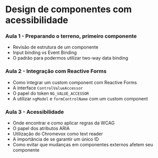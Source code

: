 # Design de componentes com acessibilidade

### Aula 1 - Preparando o terreno, primeiro componente

- Revisão de estrutura de um componente
- Input binding vs Event Binding
- O padrão para podermos utilizar two-way data binding

### Aula 2 - Integração com Reactive Forms

- Como integrar um custom component com Reactive Forms
- A interface `ControlValueAccessor`
- O papel do token `NG_VALUE_ACCESSOR`
- A utilizar `ngModel` e `formControlName` com um custom component

### Aula 3 - Acessibilidade

- Onde encontrar e como aplicar regras da WCAG
- O papel dos atributos ARIA
- Utilização do Chromevox como text reader
- A importância de se garantir um único ID
- Como evitar que mudanças em componentes externos afetem seu componente
